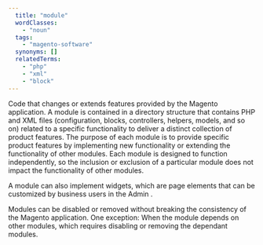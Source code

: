 ```yaml
---
  title: "module"
  wordClasses:
    - "noun"
  tags:
    - "magento-software"
  synonyms: []
  relatedTerms:
    - "php"
    - "xml"
    - "block"
---
```

Code that changes or extends features provided by the Magento application. A module is contained in a directory structure that contains PHP and XML files (configuration, blocks, controllers, helpers, models, and so on) related to a specific functionality to deliver a distinct collection of product features.
The purpose of each module is to provide specific product features by implementing new functionality or extending the functionality of other modules. Each module is designed to function independently, so the inclusion or exclusion of a particular module does not impact the functionality of other modules.

A module can also implement widgets, which are page elements that can be customized by business users in the Admin .

Modules can be disabled or removed without breaking the consistency of the Magento application. One exception: When the module depends on other modules, which requires disabling or removing the dependant modules.
